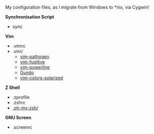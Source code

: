 My configuration files, as I migrate from Windows to *nix, via Cygwin!

**Synchronisation Script**

* sync 

**Vim**

* .vimrc
* .vim/
  * [vim-pathogen](https://github.com/tpope/vim-pathogen)
  * [vim-fugitive](https://github.com/tpope/vim-fugitive)
  * [vim-powerline](https://github.com/Lokaltog/vim-powerline)
  * [Gundo](http://sjl.bitbucket.org/gundo.vim/)
  * [vim-colors-solarized](https://github.com/altercation/solarized)

**Z Shell**

* .zprofile
* .zshrc
* [.oh-my-zsh/](https://github.com/robbyrussell/oh-my-zsh)

**GNU Screen**

* .screenrc
